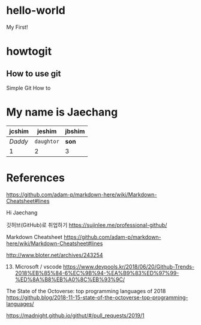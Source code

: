 # hello-world
My First!

# howtogit

## How to use git
Simple Git How to 

My name is Jaechang
======


jcshim | jeshim | jbshim
--- | --- | ---
*Daddy* | `daughtor` | **son**
1 | 2 | 3


# References
https://github.com/adam-p/markdown-here/wiki/Markdown-Cheatsheet#lines


Hi Jaechang

깃허브(GitHub)로 취업하기
https://sujinlee.me/professional-github/

Markdown Cheatsheet
https://github.com/adam-p/markdown-here/wiki/Markdown-Cheatsheet#lines

http://www.bloter.net/archives/243254

13. Microsoft / vscode
https://www.devpools.kr/2018/06/20/Github-Trends-2018%EB%85%84-6%EC%9B%94-%EA%B9%83%ED%97%99-%ED%8A%B8%EB%A0%8C%EB%93%9C/

The State of the Octoverse: top programming languages of 2018
https://github.blog/2018-11-15-state-of-the-octoverse-top-programming-languages/

https://madnight.github.io/githut/#/pull_requests/2019/1
